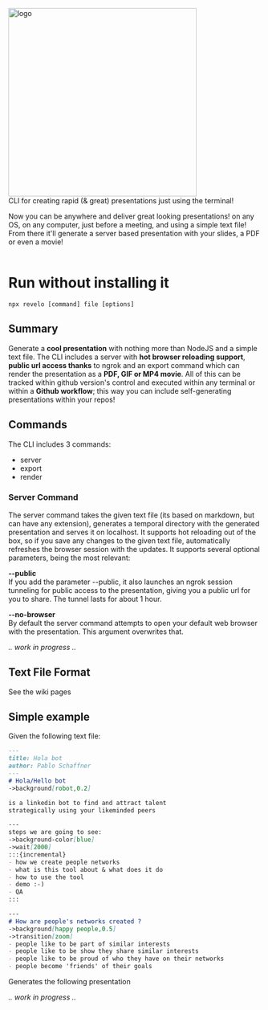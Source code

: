 <img width="375" alt="logo" src="https://user-images.githubusercontent.com/57605485/167906263-89ae1d2f-29b1-4c5b-89da-e755077144c2.png"><br/>
CLI for creating rapid (& great) presentations just using the terminal!<br/>

Now you can be anywhere and deliver great looking presentations! on any OS, on any computer, just before a meeting, and using a simple text file! From there it'll generate a server based presentation with your slides, a PDF or even a movie!<br/><br/>

# Run without installing it
```terminal
npx revelo [command] file [options]
```

## Summary
Generate a **cool presentation** with nothing more than NodeJS and a simple text file. The CLI includes a server with **hot browser reloading support**, **public url access thanks** to ngrok and an export command which can render the presentation as a **PDF, GIF or MP4 movie**. All of this can be tracked within github version's control and executed within any terminal or within a **Github workflow**; this way you can include self-generating presentations within your repos!

## Commands
The CLI includes 3 commands:
- server
- export
- render

### Server Command
The server command takes the given text file (its based on markdown, but can have any extension), generates a temporal directory with the generated presentation and serves it on localhost. It supports hot reloading out of the box, so if you save any changes to the given text file, automatically refreshes the browser session with the updates.
It supports several optional parameters, being the most relevant:

**--public**<br/> 
 If you add the parameter --public, it also launches an ngrok session tunneling for public access to the presentation, giving you a public url for you to share. The tunnel lasts for about 1 hour.

**--no-browser**<br/>
By default the server command attempts to open your default web browser with the presentation. This argument overwrites that.

_.. work in progress .._


## Text File Format
See the wiki pages

## Simple example
Given the following text file:

```markdown
--- 
title: Hola bot
author: Pablo Schaffner
---
# Hola/Hello bot
->background[robot,0.2]

is a linkedin bot to find and attract talent
strategically using your likeminded peers

---
steps we are going to see:
->background-color[blue]
->wait[2000]
:::{incremental}
- how we create people networks
- what is this tool about & what does it do
- how to use the tool
- demo :-)
- QA
::: 

---
# How are people's networks created ?
->background[happy people,0.5]
->transition[zoom]
- people like to be part of similar interests
- people like to be show they share similar interests
- people like to be proud of who they have on their networks
- people become 'friends' of their goals
```

Generates the following presentation<br/>

_.. work in progress .._